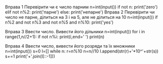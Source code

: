Вправа  1
Перевірити чи є число парним
n=int(input())
if not n:
    print('zero')
elif not n%2:
    print('парне')
else:
    print('непарне')
Вправа 2
Перевірити чи число не парне, ділиться на 3 і на 5, але не ділиться на 10
n=int(input())
if n%2 and not n%3 and not n%5 and n%10:
    print('yes')

Вправа 3
Ввести число. Вивести його дільники
n=int(input())
for i in range(1,n//2+1):
          if not n%i:
             print(i,end=' ')
print(n)      

Вправа 4
Ввести число, вивести його розряди та їх множники
n=int(input())
s=0
l=[]
while n:
    r=n%10
    n=n//10
    l.append(str(r)+'*10^'+str(s))
    s+=1
print('+'.join(l[::-1]))